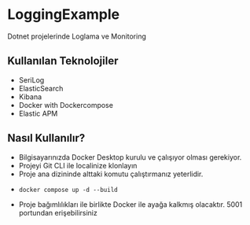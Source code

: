 # LoggingExample
Dotnet projelerinde Loglama ve Monitoring

## Kullanılan Teknolojiler
- SeriLog
- ElasticSearch
- Kibana
- Docker with Dockercompose
- Elastic APM

## Nasıl Kullanılır?
- Bilgisayarınızda Docker Desktop kurulu ve çalışıyor olması gerekiyor.
- Projeyi Git CLI ile localinize klonlayın
- Proje ana dizininde alttaki komutu çalıştırmanız yeterlidir.
- ```shell
  docker compose up -d --build
  ```
- Proje bağımlılıkları ile birlikte Docker ile ayağa kalkmış olacaktır. 5001 portundan erişebilirsiniz
